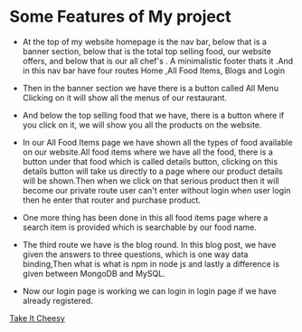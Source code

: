 # Some Features of My project

* At the top of my website homepage is the nav bar, below that is a banner section, below that is the total top selling food, our website offers, and below that is our all chef's . A minimalistic  footer thats it .And in this nav bar have four routes Home ,All Food Items, Blogs and Login

* Then in the banner section we have there is a button called All Menu Clicking on it will show all the menus of our restaurant.

* And below the top selling food that we have, there is a button where if you click on it, we will show you all the products on the website.

* In our All Food Items page we have shown all the types of food available on our website.All food items where we have all the food, there is a button under that food which is called details button, clicking on this details button will take us directly to a page where our product details will be shown.Then when we click on that serious product then it will become our private route user can't enter without login when user login then he enter that router and purchase product.

* One more thing has been done in this all food items page where a search item is provided which is searchable by our food name.

* The third route we have is the blog round. In this blog post, we have given the answers to three questions, which is one way data binding,Then what is what is npm in node js and lastly a difference is given between MongoDB and MySQL.

* Now our login page is working we can login in login page if we have already registered.


[Take It Cheesy](https://abashed-hydrant.surge.sh/)

